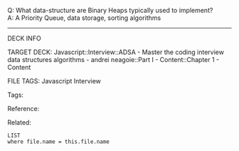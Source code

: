 Q: What data-structure are Binary Heaps typically used to implement?  
A: A Priority Queue, data storage, sorting algorithms
<!--ID: 1690032123640-->

---

DECK INFO

TARGET DECK: Javascript::Interview::ADSA - Master the coding interview data structures algorithms - andrei neagoie::Part I - Content::Chapter 1 - Content

FILE TAGS: Javascript Interview

Tags:

Reference:

Related:

```dataview
LIST
where file.name = this.file.name
```

